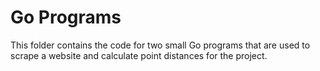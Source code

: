 # Go Programs

This folder contains the code for two small Go programs that are used to scrape a website and calculate point distances for the project.
